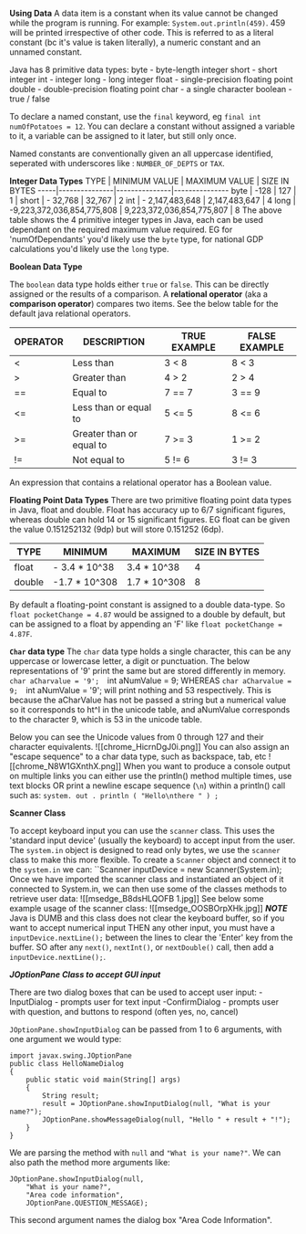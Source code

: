 **Using Data**
A data item is a constant when its value cannot be changed while the program is running. For example: `System.out.println(459)`. 459 will be printed irrespective of other code. This is referred to as a literal constant (bc it's value is taken literally), a numeric constant and an unnamed constant. 

Java has 8 primitive data types:
byte - byte-length integer
short - short integer
int - integer
long - long integer
float - single-precision floating point
double - double-precision floating point
char - a single character
boolean - true / false

To declare a named constant, use the `final` keyword, eg `final int numOfPotatoes = 12`. You can declare a constant without assigned a variable to it, a variable can be assigned to it later, but still only once. 

Named constants are conventionally given an all uppercase identified, seperated with underscores like : `NUMBER_OF_DEPTS` or `TAX`.

**Integer Data Types** 
TYPE | MINIMUM VALUE | MAXIMUM VALUE | SIZE IN BYTES
-----|---------------|---------------|---------------
byte | -128 | 127 | 1 | 
short | - 32,768 | 32,767 | 2 
int | - 2,147,483,648 | 2,147,483,647 | 4 
long | -9,223,372,036,854,775,808 | 9,223,372,036,854,775,807 | 8
The above table shows the 4 primitive integer types in Java, each can be used dependant on the required maximum value required. EG for 'numOfDependants' you'd likely use the `byte` type, for national GDP calculations you'd likely use the `long` type.

**Boolean Data Type**

The `boolean` data type holds either `true` or `false`. This can be directly assigned or the results of a comparison. A **relational operator** (aka a **comparison operator**) compares two items. See the below table for the default java relational operators.

OPERATOR | DESCRIPTION | TRUE EXAMPLE | FALSE EXAMPLE
-|-|-|-
< | Less than | 3 < 8 | 8 < 3
\> | Greater than | 4 > 2 | 2 > 4 
\== | Equal to | 7 == 7 | 3 == 9 
<= | Less than or equal to | 5 <= 5 | 8 <= 6 
\>= | Greater than or equal to | 7 >= 3 | 1 >= 2
 != | Not equal to | 5 != 6 | 3 != 3
An expression that contains a relational operator has a Boolean value.

**Floating Point Data Types**
There are two primitive floating point data types in Java, float and double. Float has accuracy up to 6/7 significant figures, whereas double can hold 14 or 15 significant figures.
EG float can be given the value 0.151252132 (9dp) but will store 0.151252 (6dp). 

TYPE | MINIMUM | MAXIMUM | SIZE IN BYTES
-|-|-|-
float | - 3.4 * 10^38 | 3.4 * 10^38 | 4
double | -1.7 * 10^308  | 1.7 * 10^308  |   8

By default a floating-point constant is assigned to a double data-type. So `float pocketChange = 4.87` would be assigned to a double by default, but can be assigned to a float by appending an 'F' like `float pocketChange = 4.87F`.

**`Char` data type**
The `char` data type holds a single character, this can be any uppercase or lowercase letter, a digit or punctuation. 
The below representations of '9' print the same but are stored differently in memory.
`char aCharvalue = '9'; 
`int aNumValue = 9;
WHEREAS
`char aCharvalue = 9; 
`int aNumValue = '9';
will print nothing and 53 respectively. This is because the aCharValue has not be passed a string but a numerical value so it corresponds to ht^I in the unicode table, and aNumValue corresponds to the character 9, which is 53 in the unicode table.

Below you can see the Unicode values from 0 through 127 and their character equivalents.
![[chrome_HicrnDgJ0i.png]]
You can also assign an "escape sequence" to a char data type, such as backspace, tab, etc
![[chrome_N8W1GXnthX.png]]
When you want to produce a console output on multiple links you can either use the println() method multiple times, use text blocks OR print a newline escape sequence (`\n`) within a println() call such as:
	`system. out . println ( "Hello\nthere " ) ;`

**Scanner Class**

To accept keyboard input you can use the `scanner` class. This uses the 'standard input device' (usually the keyboard) to accept input from the user. 
The `system.in` object is designed to read only bytes, we use the `scanner` class to make this more flexible. To create a `Scanner` object and connect it to the `system.in` we can:
``Scanner inputDevice = new Scanner(System.in);
Once we have imported the scanner class and instantiated an object of it connected to System.in, we can then use some of the classes methods to retrieve user data:
![[msedge_B8dsHLQOFB 1.jpg]]
See below some example usage of the scanner class:
![[msedge_OOSBOrpXHk.jpg]]
***NOTE***
Java is DUMB and this class does not clear the keyboard buffer, so if you want to accept numerical input THEN any other input, you must have a `inputDevice.nextLine();` between the lines to clear the 'Enter' key from the buffer. SO after any `next()`, `nextInt()`, or `nextDouble()` call, then add a `inputDevice.nextLine();`.

***JOptionPane Class to accept GUI input***

There are two dialog boxes that can be used to accept user input:
	-InputDialog - prompts user for text input
	-ConfirmDialog - prompts user with question, and buttons to respond (often yes, no, cancel)

`JOptionPane.showInputDialog` can be passed from 1 to 6 arguments, with one argument we would type:
```
import javax.swing.JOptionPane
public class HelloNameDialog
{
	public static void main(String[] args)
	{
		String result;
		result = JOptionPane.showInputDialog(null, "What is your name?");
		JOptionPane.showMessageDialog(null, "Hello " + result + "!");
	}
}
```
We are parsing the method with `null` and `"What is your name?"`. We can also path the method more arguments like:
```
JOptionPane.showInputDialog(null,
	"What is your name?",
	"Area code information",
	JOptionPane.QUESTION_MESSAGE);
```
This second argument names the dialog box "Area Code Information".
